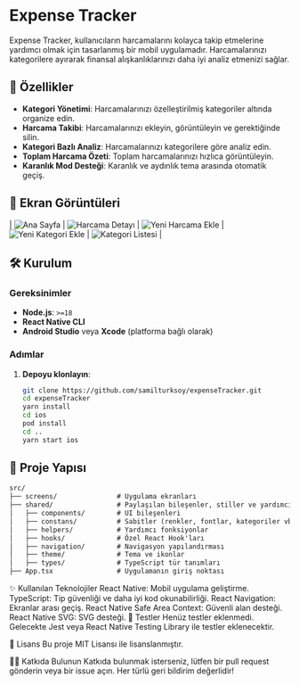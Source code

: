 # Expense Tracker

Expense Tracker, kullanıcıların harcamalarını kolayca takip etmelerine yardımcı olmak için tasarlanmış bir mobil uygulamadır. Harcamalarınızı kategorilere ayırarak finansal alışkanlıklarınızı daha iyi analiz etmenizi sağlar.

## 🚀 Özellikler

- **Kategori Yönetimi**: Harcamalarınızı özelleştirilmiş kategoriler altında organize edin.
- **Harcama Takibi**: Harcamalarınızı ekleyin, görüntüleyin ve gerektiğinde silin.
- **Kategori Bazlı Analiz**: Harcamalarınızı kategorilere göre analiz edin.
- **Toplam Harcama Özeti**: Toplam harcamalarınızı hızlıca görüntüleyin.
- **Karanlık Mod Desteği**: Karanlık ve aydınlık tema arasında otomatik geçiş.

## 📱 Ekran Görüntüleri


| ![Ana Sayfa](./assets/ansayfa.png) | ![Harcama Detayı](./assets/harcamaDetayi.png) | ![Yeni Harcama Ekle](./assets/create_expense.png) |
![Yeni Kategori Ekle](./assets/yeniKategori.png) | ![Kategori Listesi](./assets/kategori.png) |

## 🛠️ Kurulum

### Gereksinimler

- **Node.js**: `>=18`
- **React Native CLI**
- **Android Studio** veya **Xcode** (platforma bağlı olarak)

### Adımlar

1. **Depoyu klonlayın**:
   ```bash
   git clone https://github.com/samilturksoy/expenseTracker.git
   cd expenseTracker
   yarn install
   cd ios
   pod install
   cd ..
   yarn start ios
   ```

## 📂 Proje Yapısı

```markdown
src/
├── screens/               # Uygulama ekranları
├── shared/                # Paylaşılan bileşenler, stiller ve yardımcı dosyalar
│   ├── components/        # UI bileşenleri
│   ├── constans/          # Sabitler (renkler, fontlar, kategoriler vb.)
│   ├── helpers/           # Yardımcı fonksiyonlar
│   ├── hooks/             # Özel React Hook'ları
│   ├── navigation/        # Navigasyon yapılandırması
│   ├── theme/             # Tema ve ikonlar
│   ├── types/             # TypeScript tür tanımları
├── App.tsx                # Uygulamanın giriş noktası
```
✨ Kullanılan Teknolojiler
React Native: Mobil uygulama geliştirme.
TypeScript: Tip güvenliği ve daha iyi kod okunabilirliği.
React Navigation: Ekranlar arası geçiş.
React Native Safe Area Context: Güvenli alan desteği.
React Native SVG: SVG desteği.
🧪 Testler
Henüz testler eklenmedi. Gelecekte Jest veya React Native Testing Library ile testler eklenecektir.

📄 Lisans
Bu proje MIT Lisansı ile lisanslanmıştır.

👨‍💻 Katkıda Bulunun
Katkıda bulunmak isterseniz, lütfen bir pull request gönderin veya bir issue açın. Her türlü geri bildirim değerlidir! 
